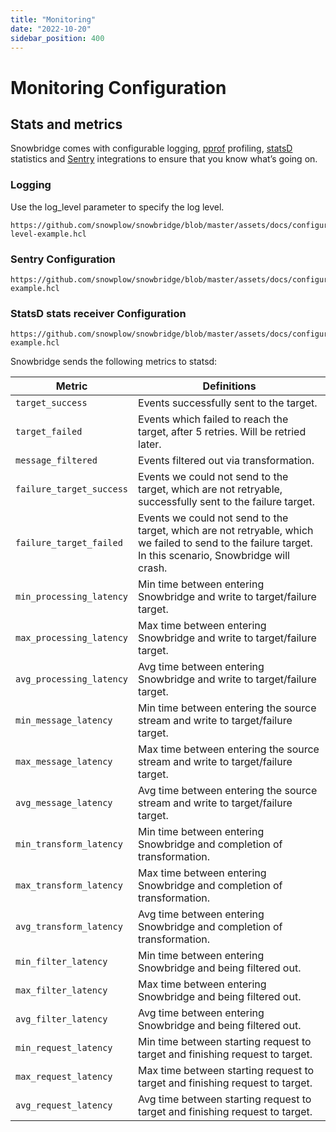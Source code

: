 ```yaml
---
title: "Monitoring"
date: "2022-10-20"
sidebar_position: 400
---
```


# Monitoring Configuration

## Stats and metrics

Snowbridge comes with configurable logging, [pprof](https://github.com/google/pprof) profiling, [statsD](https://www.datadoghq.com/statsd-monitoring) statistics and [Sentry](https://sentry.io/welcome/) integrations to ensure that you know what’s going on.

### Logging

Use the log_level parameter to specify the log level.

```hcl reference
https://github.com/snowplow/snowbridge/blob/master/assets/docs/configuration/monitoring/log-level-example.hcl
```

### Sentry Configuration

```hcl reference
https://github.com/snowplow/snowbridge/blob/master/assets/docs/configuration/monitoring/sentry-example.hcl
```

### StatsD stats receiver Configuration

```hcl reference
https://github.com/snowplow/snowbridge/blob/master/assets/docs/configuration/monitoring/statsd-example.hcl
```

Snowbridge sends the following metrics to statsd:

| Metric                   | Definitions                                                                                                                                             |
|--------------------------|---------------------------------------------------------------------------------------------------------------------------------------------------------|
| `target_success`         | Events successfully sent to the target.                                                                                                                     |
| `target_failed`          | Events which failed to reach the target, after 5 retries. Will be retried later.                                                                        |
| `message_filtered`       | Events filtered out via transformation.                                                                                                                 |
| `failure_target_success` | Events we could not send to the target, which are not retryable, successfully sent to the failure target.                             |
| `failure_target_failed`  | Events we could not send to the target, which are not retryable, which we failed to send to the failure target. In this scenario, Snowbridge will crash. |
| `min_processing_latency` | Min time between entering Snowbridge and write to target/failure target.                                                                                |
| `max_processing_latency` | Max time between entering Snowbridge and write to target/failure target.                                                                                |
| `avg_processing_latency` | Avg time between entering Snowbridge and write to target/failure target.                                                                                |
| `min_message_latency`    | Min time between entering the source stream and write to target/failure target.                                                                         |
| `max_message_latency`    | Max time between entering the source stream and write to target/failure target.                                                                         |
| `avg_message_latency`    | Avg time between entering the source stream and write to target/failure target.                                                                         |
| `min_transform_latency`  | Min time between entering Snowbridge and completion of transformation.                                                                                   |
| `max_transform_latency`  | Max time between entering Snowbridge and completion of transformation.                                                                                   |
| `avg_transform_latency`  | Avg time between entering Snowbridge and completion of transformation.                                                                                   |
| `min_filter_latency`     | Min time between entering Snowbridge and being filtered out.                                                                                             |
| `max_filter_latency`     | Max time between entering Snowbridge and being filtered out.                                                                                             |
| `avg_filter_latency`     | Avg time between entering Snowbridge and being filtered out.                                                                                             |
| `min_request_latency`    | Min time between starting request to target and finishing request to target.                                                                             |
| `max_request_latency`    | Max time between starting request to target and finishing request to target.                                                                             |
| `avg_request_latency`    | Avg time between starting request to target and finishing request to target.                                                                             |
